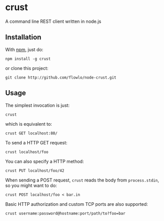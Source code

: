 # crust

A command line REST client written in node.js

## Installation

With [npm](http://github.com/isaacs/npm), just do:

    npm install -g crust

or clone this project:

    git clone http://github.com/flowlo/node-crust.git

## Usage

The simplest invocation is just:

    crust

which is equivalent to:

    crust GET localhost:80/

To send a HTTP GET request:

    crust localhost/foo

You can also specify a HTTP method:

    crust PUT localhost/foo/42

When sending a POST request, `crust` reads the body from `process.stdin`, so you might want to do:

    crust POST localhost/foo < bar.in

Basic HTTP authorization and custom TCP ports are also supported:

    crust username:password@hostname:port/path/to?foo=bar
